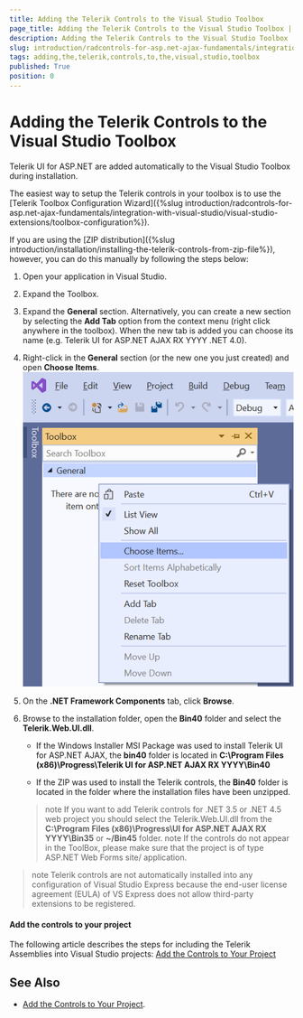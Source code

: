 ```yaml
---
title: Adding the Telerik Controls to the Visual Studio Toolbox
page_title: Adding the Telerik Controls to the Visual Studio Toolbox | UI for ASP.NET AJAX Documentation
description: Adding the Telerik Controls to the Visual Studio Toolbox
slug: introduction/radcontrols-for-asp.net-ajax-fundamentals/integration-with-visual-studio/adding-the-telerik-controls-to-the-visual-studio-toolbox
tags: adding,the,telerik,controls,to,the,visual,studio,toolbox
published: True
position: 0
---
```


# Adding the Telerik Controls to the Visual Studio Toolbox

Telerik UI for ASP.NET are added automatically to the Visual Studio Toolbox during installation.

The easiest way to setup the Telerik controls in your toolbox is to use the [Telerik Toolbox Configuration Wizard]({%slug introduction/radcontrols-for-asp.net-ajax-fundamentals/integration-with-visual-studio/visual-studio-extensions/toolbox-configuration%}).

If you are using the [ZIP distribution]({%slug introduction/installation/installing-the-telerik-controls-from-zip-file%}), however, you can do this manually by following the steps below:

1. Open your application in Visual Studio.

1. Expand the Toolbox.

1. Expand the **General** section. Alternatively, you can create a new section by selecting the **Add Tab** option from the context menu (right click anywhere in the toolbox). When the new tab is added you can choose its name (e.g. Telerik UI for ASP.NET AJAX RX YYYY .NET 4.0).

1. Right-click in the **General** section (or the new one you just created) and open **Choose Items**.
![Choose Items in Visual Studio Toolbox](images/Visual_Studio_Choose_Items.png)

1. On the **.NET Framework Components** tab, click **Browse**.

1. Browse to the installation folder, open the **Bin40** folder and select the **Telerik.Web.UI.dll**.

	* If the Windows Installer MSI Package was used to install Telerik UI for ASP.NET AJAX, the **bin40**	folder is located in **C:\Program Files (x86)\Progress\Telerik UI for ASP.NET AJAX RX YYYY\Bin40**

	* If the ZIP was used to install the Telerik controls, the **Bin40** folder is located in the folder where the installation files have been unzipped.

	>note If you want to add Telerik controls for .NET 3.5 or .NET 4.5 web project you should select the Telerik.Web.UI.dll from the **C:\Program Files (x86)\Progress\UI for ASP.NET AJAX RX YYYY\Bin35** or **~/Bin45** folder.
	>note If the controls do not appear in the ToolBox, please make sure that the project is of type ASP.NET Web Forms site/ application.

>note Telerik controls are not automatically installed into any configuration of Visual Studio Express because the end-user license agreement (EULA) of VS Express does not allow third-party extensions to be registered.

#### Add the controls to your project

The following article describes the steps for including the Telerik Assemblies into Visual Studio projects: [Add the Controls to Your Project](https://docs.telerik.com/devtools/aspnet-ajax/getting-started/first-steps#add-the-controls-to-your-project)

## See Also
 * [Add the Controls to Your Project](https://docs.telerik.com/devtools/aspnet-ajax/getting-started/first-steps#add-the-controls-to-your-project).
